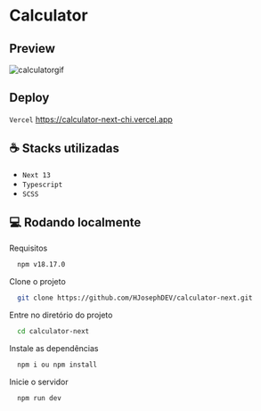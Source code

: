 # Calculator

## Preview

![calculatorgif](https://github.com/HJosephDEV/calculator-next/assets/65923385/a87d3246-2311-4971-aa26-6649bce566b1)

## Deploy

`Vercel` https://calculator-next-chi.vercel.app

## ☕ Stacks utilizadas

- `Next 13`
- `Typescript`
- `SCSS`

## 💻 Rodando localmente

Requisitos

```bash
  npm v18.17.0
```

Clone o projeto

```bash
  git clone https://github.com/HJosephDEV/calculator-next.git
```

Entre no diretório do projeto

```bash
  cd calculator-next
```

Instale as dependências

```bash
  npm i ou npm install
```

Inicie o servidor

```bash
  npm run dev
```
